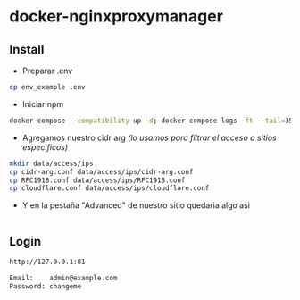 # docker-nginxproxymanager

## Install

* Preparar .env

```bash
cp env_example .env
```

* Iniciar npm

```bash
docker-compose --compatibility up -d; docker-compose logs -ft --tail=35
```

* Agregamos nuestro cidr arg *(lo usamos para filtrar el acceso a sitios especificos)*

```bash
mkdir data/access/ips
cp cidr-arg.conf data/access/ips/cidr-arg.conf
cp RFC1918.conf data/access/ips/RFC1918.conf
cp cloudflare.conf data/access/ips/cloudflare.conf
```

* Y en la pestaña "Advanced" de nuestro sitio quedaria algo asi

```bash

```

## Login

```bash
http://127.0.0.1:81

Email:    admin@example.com
Password: changeme
```
